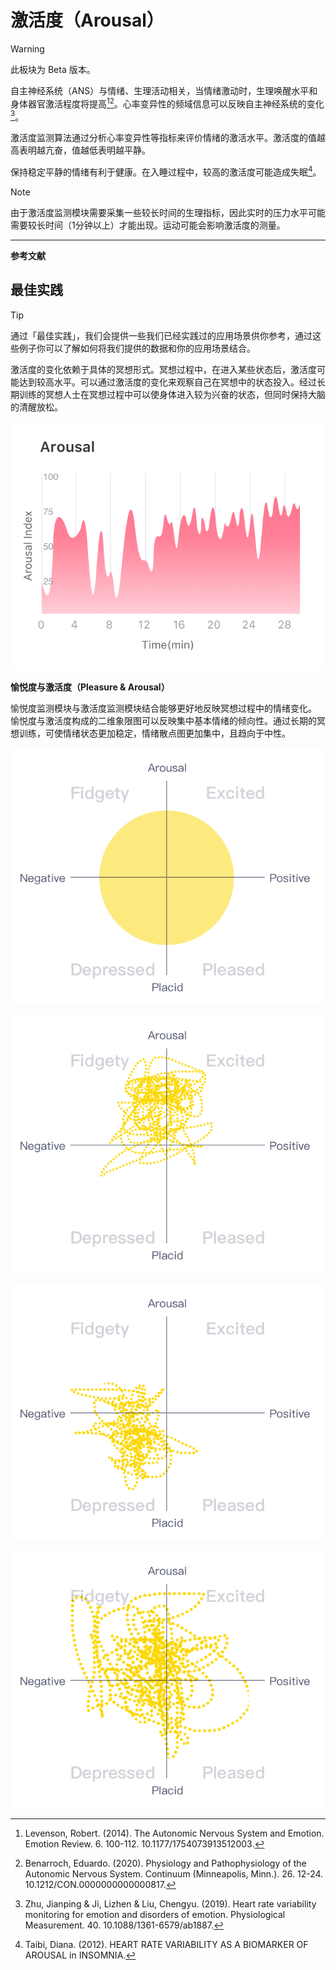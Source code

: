 # 激活度（Arousal）

> [!WARNING]
> 此板块为 Beta 版本。

自主神经系统（ANS）与情绪、生理活动相关，当情绪激动时，生理唤醒水平和身体器官激活程度将提高[^1][^2]。心率变异性的频域信息可以反映自主神经系统的变化[^3]。

激活度监测算法通过分析心率变异性等指标来评价情绪的激活水平。激活度的值越高表明越亢奋，值越低表明越平静。

保持稳定平静的情绪有利于健康。在入睡过程中，较高的激活度可能造成失眠[^4]。

> [!NOTE]
> 由于激活度监测模块需要采集一些较长时间的生理指标，因此实时的压力水平可能需要较长时间（1分钟以上）才能出现。运动可能会影响激活度的测量。

---

**参考文献**

[^1]: Levenson, Robert. (2014). The Autonomic Nervous System and Emotion. Emotion Review. 6. 100-112. 10.1177/1754073913512003.
[^2]: Benarroch, Eduardo. (2020). Physiology and Pathophysiology of the Autonomic Nervous System. Continuum (Minneapolis, Minn.). 26. 12-24. 10.1212/CON.0000000000000817.
[^3]: Zhu, Jianping & Ji, Lizhen & Liu, Chengyu. (2019). Heart rate variability monitoring for emotion and disorders of emotion. Physiological Measurement. 40. 10.1088/1361-6579/ab1887.
[^4]: Taibi, Diana. (2012). HEART RATE VARIABILITY AS A BIOMARKER OF AROUSAL in INSOMNIA.

## 最佳实践

> [!TIP]
> 通过「最佳实践」，我们会提供一些我们已经实践过的应用场景供你参考，通过这些例子你可以了解如何将我们提供的数据和你的应用场景结合。

激活度的变化依赖于具体的冥想形式。冥想过程中，在进入某些状态后，激活度可能达到较高水平。可以通过激活度的变化来观察自己在冥想中的状态投入。经过长期训练的冥想人士在冥想过程中可以使身体进入较为兴奋的状态，但同时保持大脑的清醒放松。

![冥想中进入某些状态后激活度的变化（激活度主要体现在某一段保持较高水平）](media/冥想中进入某些状态后激活度的变化（激活度主要体现在某一段保持较高水平）.png)

**愉悦度与激活度（Pleasure & Arousal）**

愉悦度监测模块与激活度监测模块结合能够更好地反映冥想过程中的情绪变化。
愉悦度与激活度构成的二维象限图可以反映集中基本情绪的倾向性。通过长期的冥想训练，可使情绪状态更加稳定，情绪散点图更加集中，且趋向于中性。

![情绪二维图](media/情绪二维图.png)

![情绪分布较集中的情绪散点图（偏中性）](media/情绪分布较集中的情绪散点图（右图偏中性）.png)

![情绪分布较集中的情绪散点图（偏消极）](media/情绪分布较集中的情绪散点图（左图偏消极）.png)

![情绪波动较大的情绪散点图](media/情绪波动较大的情绪散点图（主要强调分布较散）.png)
